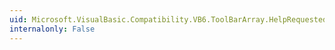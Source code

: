 ```yaml
---
uid: Microsoft.VisualBasic.Compatibility.VB6.ToolBarArray.HelpRequested
internalonly: False
---
```

